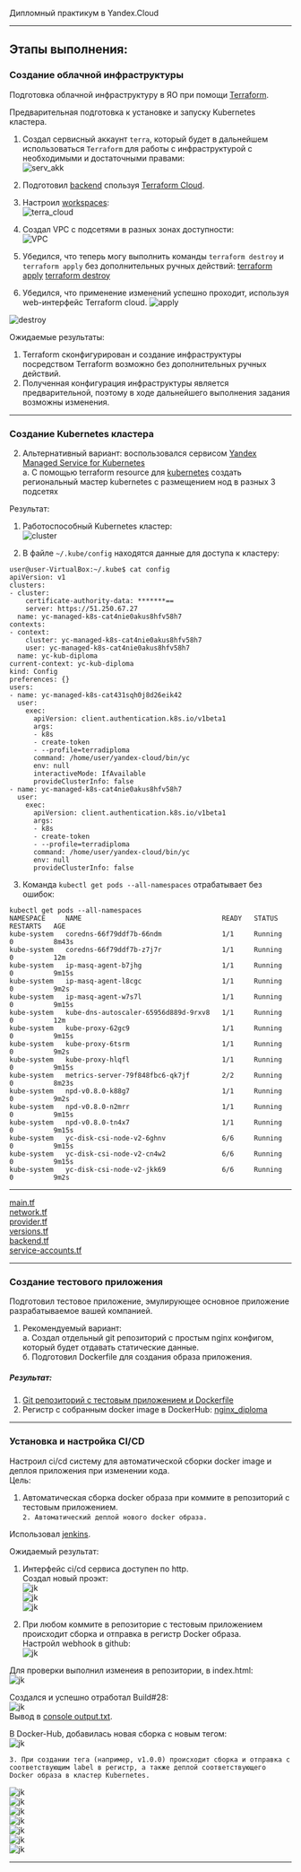  Дипломный практикум в Yandex.Cloud

---
## Этапы выполнения:


### Создание облачной инфраструктуры

Подготовка облачной инфраструктуру в ЯО при помощи [Terraform](https://www.terraform.io/).

Предварительная подготовка к установке и запуску Kubernetes кластера.

1. Создал сервисный аккаунт `terra`, который будет в дальнейшем использоваться `Terraform` для работы с инфраструктурой с необходимыми и достаточными правами:  
![serv_akk](img/serv_akk.jpg)  

2. Подготовил [backend](https://www.terraform.io/docs/language/settings/backends/index.html) спользуя [Terraform Cloud](https://app.terraform.io/).
3. Настроил [workspaces](https://www.terraform.io/docs/language/state/workspaces.html):  
![terra_cloud](img/terra_cloud.jpg)  
  
4. Создал VPC с подсетями в разных зонах доступности:  
![VPC](img/VPC.jpg)  
  
5. Убедился, что теперь могу выполнить команды `terraform destroy` и `terraform apply` без дополнительных ручных действий:
[terraform apply](file/apply.txt)
[terraform destroy](file/destroy.txt)

6. Убедился, что применение изменений успешно проходит, используя web-интерфейс Terraform cloud.
![apply](img/apply.jpg)  
  
![destroy](img/destroy.jpg)  

Ожидаемые результаты:
1. Terraform сконфигурирован и создание инфраструктуры посредством Terraform возможно без дополнительных ручных действий.  
2. Полученная конфигурация инфраструктуры является предварительной, поэтому в ходе дальнейшего выполнения задания возможны изменения.  

---
### Создание Kubernetes кластера  

2. Альтернативный вариант: воспользовался сервисом [Yandex Managed Service for Kubernetes](https://cloud.yandex.ru/services/managed-kubernetes)  
  а. С помощью terraform resource для [kubernetes](https://registry.terraform.io/providers/yandex-cloud/yandex/latest/docs/resources/kubernetes_cluster) создать региональный мастер kubernetes с размещением нод в разных 3 подсетях      
    
Результат:  
1. Работоспособный Kubernetes кластер:   
![cluster](img/cluster.jpg)  

2. В файле `~/.kube/config` находятся данные для доступа к кластеру:   
```
user@user-VirtualBox:~/.kube$ cat config 
apiVersion: v1
clusters:
- cluster:
    certificate-authority-data: *******==
    server: https://51.250.67.27
  name: yc-managed-k8s-cat4nie0akus8hfv58h7
contexts:
- context:
    cluster: yc-managed-k8s-cat4nie0akus8hfv58h7
    user: yc-managed-k8s-cat4nie0akus8hfv58h7
  name: yc-kub-diploma
current-context: yc-kub-diploma
kind: Config
preferences: {}
users:
- name: yc-managed-k8s-cat431sqh0j8d26eik42
  user:
    exec:
      apiVersion: client.authentication.k8s.io/v1beta1
      args:
      - k8s
      - create-token
      - --profile=terradiploma
      command: /home/user/yandex-cloud/bin/yc
      env: null
      interactiveMode: IfAvailable
      provideClusterInfo: false
- name: yc-managed-k8s-cat4nie0akus8hfv58h7
  user:
    exec:
      apiVersion: client.authentication.k8s.io/v1beta1
      args:
      - k8s
      - create-token
      - --profile=terradiploma
      command: /home/user/yandex-cloud/bin/yc
      env: null
      provideClusterInfo: false
```

3. Команда `kubectl get pods --all-namespaces` отрабатывает без ошибок:  
```
kubectl get pods --all-namespaces 
NAMESPACE     NAME                                   READY   STATUS    RESTARTS   AGE
kube-system   coredns-66f79ddf7b-66ndm               1/1     Running   0          8m43s
kube-system   coredns-66f79ddf7b-z7j7r               1/1     Running   0          12m
kube-system   ip-masq-agent-b7jhg                    1/1     Running   0          9m15s
kube-system   ip-masq-agent-l8cgc                    1/1     Running   0          9m2s
kube-system   ip-masq-agent-w7s7l                    1/1     Running   0          9m15s
kube-system   kube-dns-autoscaler-65956d889d-9rxv8   1/1     Running   0          12m
kube-system   kube-proxy-62gc9                       1/1     Running   0          9m15s
kube-system   kube-proxy-6tsrm                       1/1     Running   0          9m2s
kube-system   kube-proxy-hlqfl                       1/1     Running   0          9m15s
kube-system   metrics-server-79f848fbc6-qk7jf        2/2     Running   0          8m23s
kube-system   npd-v0.8.0-k88g7                       1/1     Running   0          9m2s
kube-system   npd-v0.8.0-n2mrr                       1/1     Running   0          9m15s
kube-system   npd-v0.8.0-tn4x7                       1/1     Running   0          9m15s
kube-system   yc-disk-csi-node-v2-6ghnv              6/6     Running   0          9m15s
kube-system   yc-disk-csi-node-v2-cn4w2              6/6     Running   0          9m15s
kube-system   yc-disk-csi-node-v2-jkk69              6/6     Running   0          9m2s
```
---

[main.tf](mf/main.tf)  
[network.tf](mf/network.tf)  
[provider.tf](mf/provider.tf)  
[versions.tf](mf/versions.tf)  
[backend.tf](mf/backend.tf)  
[service-accounts.tf](mf/service-accounts.tf)  

---
### Создание тестового приложения

Подготовил тестовое приложение, эмулирующее основное приложение разрабатываемое вашей компанией.
1. Рекомендуемый вариант:  
   а. Создал отдельный git репозиторий с простым nginx конфигом, который будет отдавать статические данные.  
   б. Подготовил Dockerfile для создания образа приложения.  

##### Результат:
1. [Git репозиторий с тестовым приложением и Dockerfile](https://github.com/lint707/nginx_diploma)
2. Регистр с собранным docker image в DockerHub: [nginx_diploma](https://hub.docker.com/repository/docker/lint707/nginx_diploma/general)

---
### Установка и настройка CI/CD  

Настроил ci/cd систему для автоматической сборки docker image и деплоя приложения при изменении кода.  
Цель:  
1. Автоматическая сборка docker образа при коммите в репозиторий с тестовым приложением.  
`2. Автоматический деплой нового docker образа.`  

Использовал [jenkins](https://www.jenkins.io/).  

Ожидаемый результат:  

1. Интерфейс ci/cd сервиса доступен по http.  
Создал новый проэкт:  
![jk](img/jenkins-06.jpg)   
![jk](img/jenkins-07.jpg)  
![jk](img/jenkins-08.jpg)  

2. При любом коммите в репозиторие с тестовым приложением происходит сборка и отправка в регистр Docker образа.  
Настройл webhook в github:  
![jk](img/jenkins-031.jpg)  

Для проверки выполнил изменеия в репозитории, в index.html:  
![jk](img/jenkins-03.jpg)   

Создался и успешно отработал Build#28:  
![jk](img/jenkins-04.jpg)  
Вывод в [console output.txt](file/output.txt).  

В Docker-Hub, добавилась новая сборка с новым тегом:  
![jk](img/jenkins-05.jpg)  


`3. При создании тега (например, v1.0.0) происходит сборка и отправка с соответствующим label в регистр, а также деплой соответствующего Docker образа в кластер Kubernetes.`  

![jk](img/kubectl-02.jpg)  
![jk](img/kubectl-01.jpg)  
![jk](img/jenkins-09.jpg)  
![jk](img/grafana-02.jpg)  
![jk](img/grafana-01.jpg)  
![jk](img/deploy-02.jpg)  
![jk](img/deploy-01.jpg)  

---
